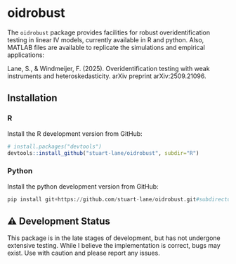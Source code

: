 # oidrobust
The `oidrobust` package provides facilities for robust overidentification testing in linear IV models, currently available in R and python. Also, MATLAB files are available to replicate the simulations and empirical applications:

Lane, S., & Windmeijer, F. (2025). Overidentification testing with weak instruments and heteroskedasticity. arXiv preprint arXiv:2509.21096.

## Installation

### R

Install the R development version from GitHub:
```r
# install.packages("devtools")
devtools::install_github("stuart-lane/oidrobust", subdir="R")
```
### Python
Install the python development version from GitHub:
```python
pip install git+https://github.com/stuart-lane/oidrobust.git#subdirectory=Python
```

 ## ⚠️ Development Status
 
This package is in the late stages of development, but has not undergone extensive testing. While I believe the implementation is correct, bugs may exist. Use with caution and please report any issues.

